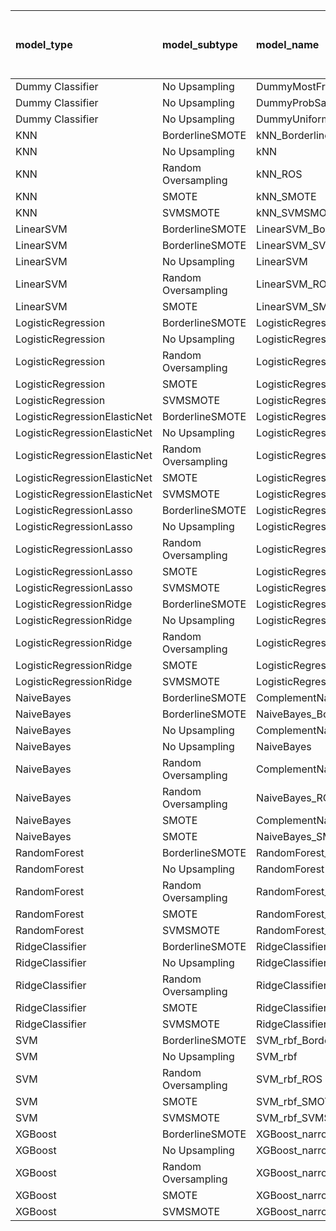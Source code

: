 | model_type                   | model_subtype       | model_name                                   |   title | title and first paragraph   |   title and 5 sentences |   title and 10 sentences |   title and first sentence each paragraph |   raw text |
|:-----------------------------|:--------------------|:---------------------------------------------|--------:|:----------------------------|------------------------:|-------------------------:|------------------------------------------:|-----------:|
| Dummy Classifier             | No Upsampling       | DummyMostFrequent                            |   0.289 | 0.289                       |                   0.289 |                    0.289 |                                     0.289 |      0.289 |
| Dummy Classifier             | No Upsampling       | DummyProbSampling                            |   0.379 | 0.403                       |                   0.396 |                    0.416 |                                     0.374 |      0.394 |
| Dummy Classifier             | No Upsampling       | DummyUniformSampling                         |   0.482 | 0.533                       |                   0.499 |                    0.494 |                                     0.491 |      0.491 |
| KNN                          | BorderlineSMOTE     | kNN_BorderlineSMOTE                          |   0.753 | 0.787                       |                   0.834 |                    0.797 |                                     0.741 |      0.775 |
| KNN                          | No Upsampling       | kNN                                          |   0.425 | 0.631                       |                   0.526 |                    0.352 |                                     0.33  |      0.345 |
| KNN                          | Random Oversampling | kNN_ROS                                      |   0.484 | 0.719                       |                   0.68  |                    0.501 |                                     0.411 |      0.523 |
| KNN                          | SMOTE               | kNN_SMOTE                                    |   0.792 | 0.792                       |                   0.836 |                    0.829 |                                     0.787 |      0.751 |
| KNN                          | SVMSMOTE            | kNN_SVMSMOTE                                 |   0     | **0.839**                   |                   0.834 |                    0.756 |                                     0.8   |      0.748 |
| LinearSVM                    | BorderlineSMOTE     | LinearSVM_BorderlineSMOTE                    |   0.592 | 0.577                       |                   0.587 |                    0.597 |                                     0.606 |      0.641 |
| LinearSVM                    | BorderlineSMOTE     | LinearSVM_SVMSMOTE                           |   0     | 0.577                       |                   0.587 |                    0.597 |                                     0.606 |      0.641 |
| LinearSVM                    | No Upsampling       | LinearSVM                                    |   0.548 | 0.577                       |                   0.587 |                    0.597 |                                     0.606 |      0.641 |
| LinearSVM                    | Random Oversampling | LinearSVM_ROS                                |   0.55  | 0.577                       |                   0.587 |                    0.597 |                                     0.606 |      0.641 |
| LinearSVM                    | SMOTE               | LinearSVM_SMOTE                              |   0.594 | 0.577                       |                   0.587 |                    0.597 |                                     0.606 |      0.641 |
| LogisticRegression           | BorderlineSMOTE     | LogisticRegression_BorderlineSMOTE           |   0.579 | 0.572                       |                   0.575 |                    0.599 |                                     0.609 |      0.645 |
| LogisticRegression           | No Upsampling       | LogisticRegression                           |   0.553 | 0.577                       |                   0.572 |                    0.597 |                                     0.594 |      0.631 |
| LogisticRegression           | Random Oversampling | LogisticRegression_ROS                       |   0.555 | 0.567                       |                   0.579 |                    0.606 |                                     0.606 |      0.648 |
| LogisticRegression           | SMOTE               | LogisticRegression_SMOTE                     |   0.562 | 0.560                       |                   0.582 |                    0.587 |                                     0.609 |      0.648 |
| LogisticRegression           | SVMSMOTE            | LogisticRegression_SVMSMOTE                  |   0.567 | 0.589                       |                   0.582 |                    0.611 |                                     0.623 |      0.658 |
| LogisticRegressionElasticNet | BorderlineSMOTE     | LogisticRegressionElasticNet_BorderlineSMOTE |   0.526 | 0.560                       |                   0.575 |                    0.57  |                                     0.616 |      0.619 |
| LogisticRegressionElasticNet | No Upsampling       | LogisticRegressionElasticNet                 |   0.516 | 0.562                       |                   0.562 |                    0.553 |                                     0.609 |      0.606 |
| LogisticRegressionElasticNet | Random Oversampling | LogisticRegressionElasticNet_ROS             |   0.528 | 0.562                       |                   0.579 |                    0.567 |                                     0.626 |      0.633 |
| LogisticRegressionElasticNet | SMOTE               | LogisticRegressionElasticNet_SMOTE           |   0.54  | 0.562                       |                   0.575 |                    0.567 |                                     0.616 |      0.631 |
| LogisticRegressionElasticNet | SVMSMOTE            | LogisticRegressionElasticNet_SVMSMOTE        |   0.56  | 0.572                       |                   0.582 |                    0.589 |                                     0.636 |      0.633 |
| LogisticRegressionLasso      | BorderlineSMOTE     | LogisticRegressionLasso_BorderlineSMOTE      |   0.482 | 0.557                       |                   0.56  |                    0.56  |                                     0.587 |      0.597 |
| LogisticRegressionLasso      | No Upsampling       | LogisticRegressionLasso                      |   0.487 | 0.562                       |                   0.555 |                    0.543 |                                     0.567 |      0.589 |
| LogisticRegressionLasso      | Random Oversampling | LogisticRegressionLasso_ROS                  |   0.479 | 0.565                       |                   0.557 |                    0.555 |                                     0.577 |      0.604 |
| LogisticRegressionLasso      | SMOTE               | LogisticRegressionLasso_SMOTE                |   0.484 | 0.562                       |                   0.555 |                    0.557 |                                     0.579 |      0.597 |
| LogisticRegressionLasso      | SVMSMOTE            | LogisticRegressionLasso_SVMSMOTE             |   0.482 | 0.577                       |                   0.575 |                    0.587 |                                     0.623 |      0.601 |
| LogisticRegressionRidge      | BorderlineSMOTE     | LogisticRegressionRidge_BorderlineSMOTE      |   0.589 | 0.594                       |                   0.577 |                    0.594 |                                     0.601 |      0.645 |
| LogisticRegressionRidge      | No Upsampling       | LogisticRegressionRidge                      |   0.555 | 0.577                       |                   0.565 |                    0.587 |                                     0.584 |      0.633 |
| LogisticRegressionRidge      | Random Oversampling | LogisticRegressionRidge_ROS                  |   0.572 | 0.594                       |                   0.589 |                    0.606 |                                     0.599 |      0.655 |
| LogisticRegressionRidge      | SMOTE               | LogisticRegressionRidge_SMOTE                |   0.584 | 0.592                       |                   0.582 |                    0.592 |                                     0.597 |      0.643 |
| LogisticRegressionRidge      | SVMSMOTE            | LogisticRegressionRidge_SVMSMOTE             |   0.567 | 0.599                       |                   0.601 |                    0.626 |                                     0.616 |      0.66  |
| NaiveBayes                   | BorderlineSMOTE     | ComplementNaiveBayes_BorderlineSMOTE         |   0.653 | 0.702                       |                   0.721 |                    0.743 |                                     0.731 |      0.756 |
| NaiveBayes                   | BorderlineSMOTE     | NaiveBayes_BorderlineSMOTE                   |   0.636 | 0.689                       |                   0.719 |                    0.748 |                                     0.741 |      0.765 |
| NaiveBayes                   | No Upsampling       | ComplementNaiveBayes                         |   0.606 | 0.621                       |                   0.628 |                    0.604 |                                     0.592 |      0.592 |
| NaiveBayes                   | No Upsampling       | NaiveBayes                                   |   0.421 | 0.518                       |                   0.533 |                    0.531 |                                     0.54  |      0.54  |
| NaiveBayes                   | Random Oversampling | ComplementNaiveBayes_ROS                     |   0.655 | 0.719                       |                   0.741 |                    0.751 |                                     0.736 |      0.746 |
| NaiveBayes                   | Random Oversampling | NaiveBayes_ROS                               |   0.667 | 0.709                       |                   0.753 |                    0.741 |                                     0.76  |      0.768 |
| NaiveBayes                   | SMOTE               | ComplementNaiveBayes_SMOTE                   |   0.65  | 0.685                       |                   0.721 |                    0.741 |                                     0.736 |      0.76  |
| NaiveBayes                   | SMOTE               | NaiveBayes_SMOTE                             |   0.638 | 0.704                       |                   0.726 |                    0.738 |                                     0.743 |      0.746 |
| RandomForest                 | BorderlineSMOTE     | RandomForest_BorderlineSMOTE                 |   0.474 | 0.528                       |                   0.562 |                    0.565 |                                     0.589 |      0.601 |
| RandomForest                 | No Upsampling       | RandomForest                                 |   0.455 | 0.543                       |                   0.565 |                    0.57  |                                     0.555 |      0.584 |
| RandomForest                 | Random Oversampling | RandomForest_ROS                             |   0.518 | 0.567                       |                   0.577 |                    0.584 |                                     0.604 |      0.609 |
| RandomForest                 | SMOTE               | RandomForest_SMOTE                           |   0.474 | 0.540                       |                   0.575 |                    0.572 |                                     0.599 |      0.592 |
| RandomForest                 | SVMSMOTE            | RandomForest_SVMSMOTE                        |   0.487 | 0.550                       |                   0.57  |                    0.604 |                                     0.582 |      0.601 |
| RidgeClassifier              | BorderlineSMOTE     | RidgeClassifier_BorderlineSMOTE              |   0.57  | 0.594                       |                   0.587 |                    0.592 |                                     0.606 |      0.643 |
| RidgeClassifier              | No Upsampling       | RidgeClassifier                              |   0.56  | 0.594                       |                   0.587 |                    0.592 |                                     0.606 |      0.643 |
| RidgeClassifier              | Random Oversampling | RidgeClassifier_ROS                          |   0.562 | 0.594                       |                   0.587 |                    0.592 |                                     0.606 |      0.643 |
| RidgeClassifier              | SMOTE               | RidgeClassifier_SMOTE                        |   0.567 | 0.594                       |                   0.587 |                    0.592 |                                     0.606 |      0.643 |
| RidgeClassifier              | SVMSMOTE            | RidgeClassifier_SVMSMOTE                     |   0.562 | 0.614                       |                   0.589 |                    0.621 |                                     0.614 |      0.653 |
| SVM                          | BorderlineSMOTE     | SVM_rbf_BorderlineSMOTE                      |   0.416 | 0.372                       |                   0.416 |                    0.438 |                                     0.474 |      0.487 |
| SVM                          | No Upsampling       | SVM_rbf                                      |   0.413 | 0.372                       |                   0.418 |                    0.428 |                                     0.479 |      0.504 |
| SVM                          | Random Oversampling | SVM_rbf_ROS                                  |   0.45  | 0.428                       |                   0.457 |                    0.46  |                                     0.516 |      0.535 |
| SVM                          | SMOTE               | SVM_rbf_SMOTE                                |   0.396 | 0.369                       |                   0.408 |                    0.452 |                                     0.469 |      0.484 |
| SVM                          | SVMSMOTE            | SVM_rbf_SVMSMOTE                             |   0.386 | 0.389                       |                   0.435 |                    0.479 |                                     0.469 |      0.489 |
| XGBoost                      | BorderlineSMOTE     | XGBoost_narrow_BorderlineSMOTE               |   0.425 | 0.538                       |                   0.567 |                    0.533 |                                     0.572 |      0.597 |
| XGBoost                      | No Upsampling       | XGBoost_narrow                               |   0.462 | 0.531                       |                   0.575 |                    0.55  |                                     0.57  |      0.587 |
| XGBoost                      | Random Oversampling | XGBoost_narrow_ROS                           |   0.479 | 0.567                       |                   0.589 |                    0.55  |                                     0.589 |      0.594 |
| XGBoost                      | SMOTE               | XGBoost_narrow_SMOTE                         |   0.479 | 0.531                       |                   0.587 |                    0.54  |                                     0.584 |      0.604 |
| XGBoost                      | SVMSMOTE            | XGBoost_narrow_SVMSMOTE                      |   0.472 | 0.535                       |                   0.584 |                    0.57  |                                     0.592 |      0.614 |